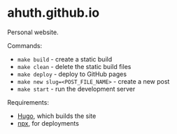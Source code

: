 # ahuth.github.io

Personal website.

Commands:
- `make build` - create a static build
- `make clean` - delete the static build files
- `make deploy` - deploy to GitHub pages
- `make new slug=<POST_FILE_NAME>` - create a new post
- `make start` - run the development server

Requirements:
- [Hugo](https://gohugo.io/), which builds the site
- [npx](https://www.npmjs.com/package/npx), for deployments
